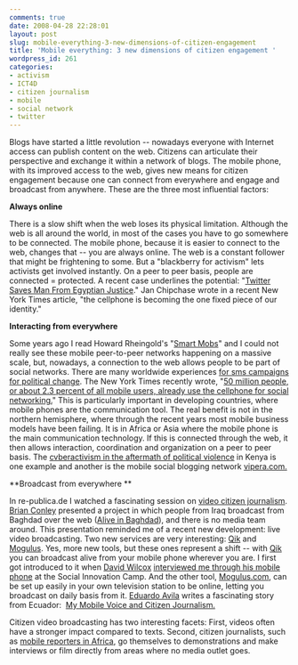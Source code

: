 ```yaml
---
comments: true
date: 2008-04-28 22:28:01
layout: post
slug: mobile-everything-3-new-dimensions-of-citizen-engagement
title: 'Mobile everything: 3 new dimensions of citizen engagement '
wordpress_id: 261
categories:
- activism
- ICT4D
- citizen journalism
- mobile
- social network
- twitter
---
```


Blogs have started a little revolution -- nowadays everyone with Internet access can publish content on the web. Citizens can articulate their perspective and exchange it within a network of blogs. The mobile phone, with its improved access to the web, gives new means for citizen engagement because one can connect from everywhere and engage and broadcast from anywhere. These are the three most influential factors:

**Always online**

There is a slow shift when the web loses its physical limitation. Although the web is all around the world, in most of the cases you have to go somewhere to be connected. The mobile phone, because it is easier to connect to the web, changes that -- you are always online. The web is a constant follower that might be frightening to some. But a "blackberry for activism" lets activists get involved instantly. On a peer to peer basis, people are connected = protected.  A recent case underlines the potential: "[Twitter Saves Man From Egyptian Justice](http://www.techcrunch.com/2008/04/16/twitter-saves-man-from-egyptian-justice/)." Jan Chipchase wrote in a recent New York Times article, "the cellphone is becoming the one fixed piece of our identity."

**Interacting from everywhere**

Some years ago I read Howard Rheingold's "[Smart Mobs](http://www.smartmobs.com/)" and I could not really see these mobile peer-to-peer networks happening on a massive scale, but, nowadays, a connection to the web allows people to be part of social networks. There are many worldwide experiences [for sms campaigns for political change](http://mobileactive.org/taxonomy/term/33). The New York Times recently wrote, "[50 million people, or about 2.3 percent of all mobile users, already use the cellphone for social networking.](http://www.nytimes.com/2008/03/06/technology/06wireless.html?_r=2&oref=slogin&oref=slogin)" This is particularly important in developing countries, where mobile phones are the communication tool. The real benefit is not in the northern hemisphere, where through the recent years most mobile business models have been failing. It is in Africa or Asia where the mobile phone is the main communication technology. If this is connected through the web, it then allows interaction, coordination and organization on a peer to peer basis. The [cvberactivism in the aftermath of political violence](http://www.globalvoicesonline.org/2008/01/15/kenya-cyberactivism-in-the-aftermath-of-political-violence/) in Kenya is one example and another is the mobile social blogging network [vipera.com.
](http://www.vipera.com/vipera/www/en/index.shtml)

**Broadcast from everywhere
**

In re-publica.de I watched a fascinating session on [video citizen journalism](http://www.hobnox.com/index.1042.html?stg[content_id]=9f4a95e0eff4123925ce2977fc64c6af). [Brian Conley](http://www.aliveinbaghdad.org/about/us-staff/) presented a project in which people from Iraq broadcast from Baghdad over the web ([Alive in Baghdad](http://aliveinbaghdad.org/)), and there is no media team around.  This presentation reminded me of a recent new development: live video broadcasting. Two new services are very interesting: [Qik](http://qik.com/) and [Mogulus](http://www.mogulus.com/). Yes, more new tools, but these ones represent a shift -- with [Qik](http://qik.com/) you can broadcast alive from your mobile phone wherever you are. I first got introduced to it when [David Wilcox](http://socialreporter.wordpress.com/) [interviewed me through his mobile phone](http://qik.com/socialreporter) at the Social Innovation Camp. And the other tool, [Mogulus.com](http://www.mogulus.com/), can be set up easily in your own television station to be online, letting you broadcast on daily basis from it. [Eduardo Avila](http://www.globalvoicesonline.org/author/eduardo-avila/) writes a fascinating story from Ecuador:  [My Mobile Voice and Citizen Journalism.](http://www.globalvoicesonline.org/2008/02/26/ecuador-my-mobile-voice-and-citizen-journalism/)

Citizen video broadcasting has two interesting facets: First, videos often have a stronger impact compared to texts. Second, citizen journalists, such as [mobile reporters in Africa](http://www.crisscrossed.net/2007/08/29/4-examples-for-innovative-mobile-phone-use-in-africa/), go themselves to demonstrations and make interviews or film directly from areas where no media outlet goes.
